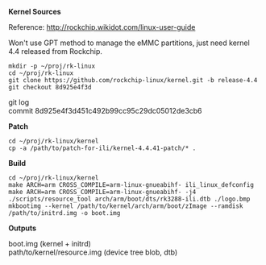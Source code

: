 **Kernel Sources**  
  
  Reference: <http://rockchip.wikidot.com/linux-user-guide>  
  
  Won't use GPT method to manage the eMMC partitions, just need kernel 4.4 released from Rockchip.  
  
  `mkdir -p ~/proj/rk-linux`  
  `cd ~/proj/rk-linux`  
  `git clone https://github.com/rockchip-linux/kernel.git -b release-4.4`  
  `git checkout 8d925e4f3d`  

  git log  
  commit 8d925e4f3d451c492b99cc95c29dc05012de3cb6  
  
**Patch**  
  
  `cd ~/proj/rk-linux/kernel`  
  `cp -a /path/to/patch-for-ili/kernel-4.4.41-patch/* .`  
  
**Build**  
  
  `cd ~/proj/rk-linux/kernel`  
  `make ARCH=arm CROSS_COMPILE=arm-linux-gnueabihf- ili_linux_defconfig`  
  `make ARCH=arm CROSS_COMPILE=arm-linux-gnueabihf- -j4`  
  `./scripts/resource_tool arch/arm/boot/dts/rk3288-ili.dtb ./logo.bmp`  
  `mkbootimg --kernel /path/to/kernel/arch/arm/boot/zImage --ramdisk /path/to/initrd.img -o boot.img`  
  
**Outputs**  
  
  boot.img  (kernel + initrd)  
  path/to/kernel/resource.img  (device tree blob, dtb)  
  
